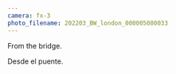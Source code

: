 ```yaml
---
camera: fx-3
photo_filename: 202203_BW_london_000005080033
---
```


From the bridge.

Desde el puente.